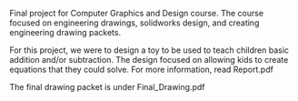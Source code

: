 Final project for Computer Graphics and Design course. 
The course focused on engineering drawings, solidworks design, and creating engineering drawing packets.

For this project, we were to design a toy to be used to teach children basic addition and/or subtraction.
The design focused on allowing kids to create equations that they could solve. For more information, read Report.pdf

The final drawing packet is under Final_Drawing.pdf
